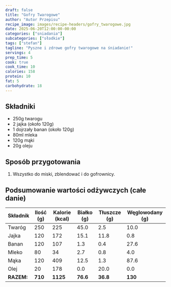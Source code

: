 ```yaml
---
draft: false
title: "Gofry Twarogowe"
author: "Autor Przepisu"
recipe_image: images/recipe-headers/gofry_twarogowe.jpg
date: 2025-06-20T12:00:00-00:00
categories: ["sniadania"]
subcategories: ["słodkie"]
tags: ["stefan"]
tagline: "Pyszne i zdrowe gofry twarogowe na śniadanie!"
servings: 4
prep_time: 5
cook: true
cook_time: 10
calories: 158
protein: 10
fat: 5
carbohydrate: 18
---
```


## Składniki
- 250g twarogu
- 2 jajka (około 120g)
- 1 dojrzały banan (około 120g)
- 80ml mleka
- 120g mąki
- 20g oleju

## Sposób przygotowania
1. Wszystko do miski, zblendować i do gofrownicy.

## Podsumowanie wartości odżywczych (całe danie)

| Składnik         | Ilość (g) | Kalorie (kcal) | Białko (g) | Tłuszcze (g) | Węglowodany (g) |
|------------------|-----------|---------------|------------|--------------|-----------------|
| Twaróg           | 250       | 225           | 45.0       | 2.5          | 10.0            |
| Jajka            | 120       | 172           | 15.1       | 11.8         | 0.8             |
| Banan            | 120       | 107           | 1.3        | 0.4          | 27.6            |
| Mleko            | 80        | 34            | 2.7        | 0.8          | 4.0             |
| Mąka             | 120       | 409           | 12.5       | 1.3          | 87.6            |
| Olej             | 20        | 178           | 0.0        | 20.0         | 0.0             |
| **RAZEM:**       | **710**   | **1125**      | **76.6**   | **36.8**     | **130**         |